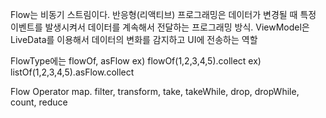 Flow는 비동기 스트림이다.
반응형(리액티브) 프로그래밍은 데이터가 변경될 때 특정 이벤트를 발생시켜서 데이터를 계속해서 전달하는 프로그래밍 방식.
ViewModel은 LiveData를 이용해서 데이터의 변화를 감지하고 UI에 전송하는 역할

FlowType에는 flowOf, asFlow
ex) flowOf(1,2,3,4,5).collect
ex) listOf(1,2,3,4,5).asFlow.collect

Flow Operator
map. filter, transform, take, takeWhile, drop, dropWhile, count, reduce
